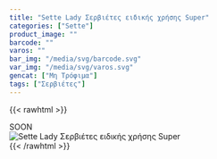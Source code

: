 ```yaml
---
title: "Sette Lady Σερβιέτες ειδικής χρήσης Super"
categories: ["Sette"]
product_image: ""
barcode: ""
varos: ""
bar_img: "/media/svg/barcode.svg"
var_img: "/media/svg/varos.svg"
gencat: ["Μη Τρόφιμα"]
tags: ["Σερβιέτες"]
---
```

{{< rawhtml >}}

<div class="sload425"><div class="product">SOON<br><div class="pimg"><img alt="Sette Lady Σερβιέτες ειδικής χρήσης Super" title="Sette Lady Σερβιέτες ειδικής χρήσης Super" src="/media/images/sette-lady-serbietes-eidikhs-xrhshs-super.jpg"></div></div></div>
{{< /rawhtml >}}


